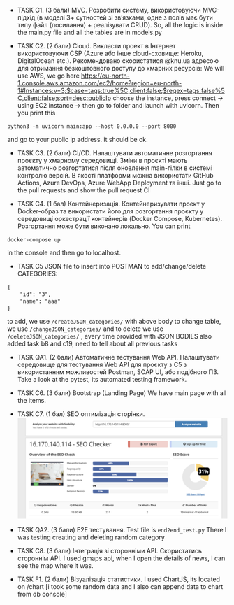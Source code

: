 - TASK С1. (3 бали) MVC. Розробити систему, використовуючи MVC-підхід (в моделі 3+ сутностей зі зв’язками, одне з полів має бути типу файл (посилання) + реалізувати CRUD).
So, all the logic is inside the main.py file and all the tables are in models.py

- TASK С2. (2 бали) Cloud. Викласти проект в Інтернет використовуючи CSP (Azure або інше cloud-сховище: Heroku, DigitalOcean etc.). Рекомендовано скористатися @knu.ua адресою для отримання безкоштовного доступу до хмарних ресурсів:
We will use AWS, we go here 
https://eu-north-1.console.aws.amazon.com/ec2/home?region=eu-north-1#Instances:v=3;$case=tags:true%5C,client:false;$regex=tags:false%5C,client:false;sort=desc:publicIp
choose the instance, press connect -> using EC2 instance -> then go to folder and launch with uvicorn.
Then you print this
```
python3 -m uvicorn main:app --host 0.0.0.0 --port 8000
```
and go to your public ip address. it should be ok.

- TASK C3. (2 бали) CI/CD. Налаштувати автоматичне розгортання проєкту у хмарному середовищі. Зміни в проєкті мають автоматично розгортатися після оновлення main-гілки в системі контролю версій. В якості платформи можна використати GitHub Actions, Azure DevOps, Azure WebApp Deployment та інші.
Just go to the pull requests and show the pull request CI

- TASK С4. (1 бал) Контейнеризація. Контейнеризувати проєкт у Docker-образ та використати його для розгортання проєкту у середовищі оркестрації контейнерів (Docker Compose, Kubernetes). Розгортання може бути виконано локально.
You can print 
```
docker-compose up
```
in the console and then go to localhost.

- TASK C5
JSON file to insert into POSTMAN to add/change/delete CATEGORIES:
```
{
    "id": "3",
    "name": "aaa"
}
```
to add, we use `/createJSON_categories/` with above body
to change table, we use `/changeJSON_categories/`
and to delete we use `/deleteJSON_categories/` , every time provided with JSON BODIES
also added task b8 and c19, need to tell about all previous tasks

- TASK QA1. (2 бали) Автоматичне тестування Web API. Налаштувати середовище для тестування Web API для проєкту з C5 з використанням можливостей Postman, SOAP UI, або подібного ПЗ.
Take a look at the pytest, its automated testing framework.

- TASK C6. (3 бали) Bootstrap (Landing Page)
We have main page with all the items.

- TASK С7. (1 бал) SEO оптимізація сторінки.
![this is the seo result on my site](/templates/static/img/Seo_result.png)

- TASK QA2. (3 бали) E2E тестування.
Test file is `end2end_test.py` There I was testing creating and deleting random category

- TASK C8. (3 бали) Інтеграція зі сторонніми API. Скористатись стороннім API. 
I used gmaps api, when I open the details of news, I can see the map where it was.

- TASK F1. (2 бали) Візуалізація статистики.
I used ChartJS, its located on /chart [i took some random data and I also can append data to chart from db console]
